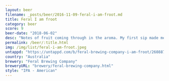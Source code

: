 ```yaml
---
layout: beer
filename: _posts/beer/2016-11-09-feral-i-am-froot.md
title: Feral I am froot
category: beer
score: 9
beer-date: "2018-06-02"
desc: "Notes of fruit coming through in the aroma. My first sip made me think it was way too bitter but it gets better. As I continued the subtle lime flavours begin to come through. Not good with food but a great beer by itself"
permalink: /beer/:title.html
img: /img/list/feral-i-am-froot.jpeg
untappd: "https://untappd.com/b/feral-brewing-company-i-am-froot/2608878"
country: "Australia"
brewery: "Feral Brewing Company"
breweryURL: "brewery/feral-brewing-company.html"
style: "IPA - American"
---
```

